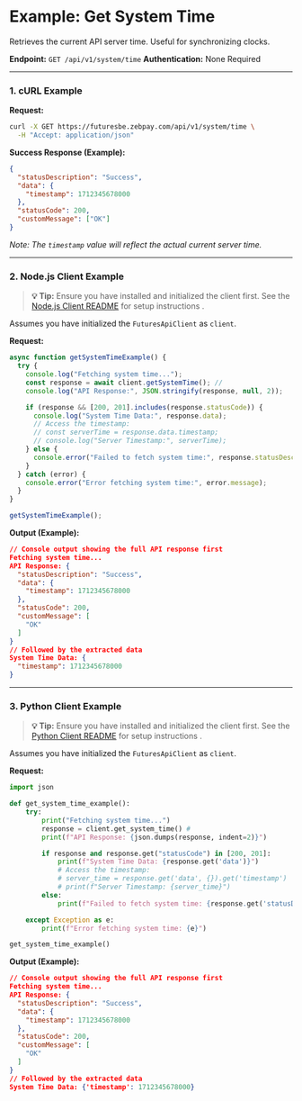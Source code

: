 # Example: Get System Time

Retrieves the current API server time. Useful for synchronizing clocks.

**Endpoint:** `GET /api/v1/system/time`
**Authentication:** None Required

---

### 1. cURL Example

**Request:**

```bash
curl -X GET https://futuresbe.zebpay.com/api/v1/system/time \
  -H "Accept: application/json"
```

**Success Response (Example):**

```json
{
  "statusDescription": "Success",
  "data": {
    "timestamp": 1712345678000
  },
  "statusCode": 200,
  "customMessage": ["OK"]
}
```
*Note: The `timestamp` value will reflect the actual current server time.*

---

### 2. Node.js Client Example

> **💡 Tip:** Ensure you have installed and initialized the client first. See the [Node.js Client README](futures/clients/rest-http/node/README.md) for setup instructions .

Assumes you have initialized the `FuturesApiClient` as `client`.

**Request:**

```javascript
async function getSystemTimeExample() {
  try {
    console.log("Fetching system time...");
    const response = await client.getSystemTime(); //
    console.log("API Response:", JSON.stringify(response, null, 2));

    if (response && [200, 201].includes(response.statusCode)) {
      console.log("System Time Data:", response.data);
      // Access the timestamp:
      // const serverTime = response.data.timestamp;
      // console.log("Server Timestamp:", serverTime);
    } else {
      console.error("Failed to fetch system time:", response.statusDescription);
    }
  } catch (error) {
    console.error("Error fetching system time:", error.message);
  }
}

getSystemTimeExample();
```

**Output (Example):**

```json
// Console output showing the full API response first
Fetching system time...
API Response: {
  "statusDescription": "Success",
  "data": {
    "timestamp": 1712345678000
  },
  "statusCode": 200,
  "customMessage": [
    "OK"
  ]
}
// Followed by the extracted data
System Time Data: {
  "timestamp": 1712345678000
}
```

---

### 3. Python Client Example

> **💡 Tip:** Ensure you have installed and initialized the client first. See the [Python Client README](futures/clients/rest-http/python/README.md) for setup instructions .

Assumes you have initialized the `FuturesApiClient` as `client`.

**Request:**

```python
import json

def get_system_time_example():
    try:
        print("Fetching system time...")
        response = client.get_system_time() #
        print(f"API Response: {json.dumps(response, indent=2)}")

        if response and response.get("statusCode") in [200, 201]:
            print(f"System Time Data: {response.get('data')}")
            # Access the timestamp:
            # server_time = response.get('data', {}).get('timestamp')
            # print(f"Server Timestamp: {server_time}")
        else:
            print(f"Failed to fetch system time: {response.get('statusDescription')}")

    except Exception as e:
        print(f"Error fetching system time: {e}")

get_system_time_example()
```

**Output (Example):**

```json
// Console output showing the full API response first
Fetching system time...
API Response: {
  "statusDescription": "Success",
  "data": {
    "timestamp": 1712345678000
  },
  "statusCode": 200,
  "customMessage": [
    "OK"
  ]
}
// Followed by the extracted data
System Time Data: {'timestamp': 1712345678000}
```
